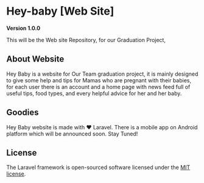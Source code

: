 # Hey-baby [Web Site]

**Version 1.0.0**

This will be the Web site Repository, for our Graduation Project,

## About Website
Hey Baby is a website for Our Team graduation project, it is mainly designed to give some help and tips for Mamas who are pregnant with their babies, for each user there is an account and a home page with news feed full of useful tips, food types, and every helpful advice for her and her baby.

## Goodies
Hey Baby website is made with ❤️ Laravel.
There is a mobile app on Android platform which will be announced soon. Stay Tuned!

## License

The Laravel framework is open-sourced software licensed under the [MIT license](https://opensource.org/licenses/MIT).
